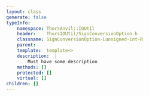 ```yaml
---
layout: class
generate: false
typeInfo:
    namespace: ThorsAnvil::IOUtil
    header:    ThorsIOUtil/SignConversionOption.h
    classname: SignConversionOption-Lunsigned-int-R
    parent:    
    template:  template<>
    description:  |
        Must have some description
    methods: []
    protected: []
    virtual: []
children: []
---
```

